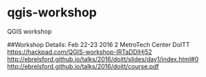 # qgis-workshop
QGIS workshop

##Workshop Details:
Feb 22-23 2016
2 MetroTech Center
DoITT
https://hackpad.com/QGIS-workshop-IRTaDDlHj52
http://ebrelsford.github.io/talks/2016/doitt/slides/day1/index.html#0
http://ebrelsford.github.io/talks/2016/doitt/course.pdf
